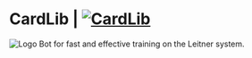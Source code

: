 # CardLib | [![CardLib](https://img.shields.io/badge/link-CardLib-blue)](http://t.me/card_lib_bot)
![Logo](https://github.com/ITeamur/card-lib/raw/master/resources/panel.png)
Bot for fast and effective training on the Leitner system.